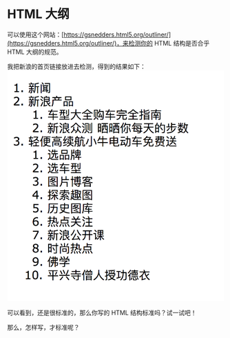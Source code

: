 # HTML 大纲

可以使用这个网站：[https://gsnedders.html5.org/outliner/](https://gsnedders.html5.org/outliner/)，来检测你的 HTML 结构是否合乎 HTML 大纲的规范。

我把新浪的首页链接放进去检测，得到的结果如下：
![](./assets/html-outline1.png)

可以看到，还是很标准的，那么你写的 HTML 结构标准吗？试一试吧！

那么，怎样写，才标准呢？